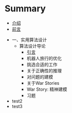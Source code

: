 # Summary

* [介绍](README.md)
* [前言](前言.md)

- 一、实用算法设计
  - 算法设计导论
    - [引言](.\实用算法设计\算法设计导论.md)
    - 机器人旅行的优化
    - 挑选合适的工作
    - 关于正确性的推理
    - 对问题的建模
    - 关于War Stories  
    - War Story:   精神建模
    - 习题
- test2
- test3